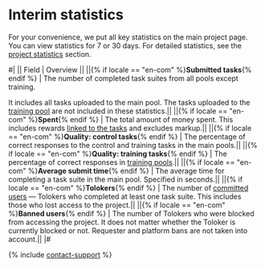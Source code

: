 # Interim statistics

For your convenience, we put all key statistics on the main project page. You can view statistics for 7 or 30 days. For detailed statistics, see the [project statistics](project-statistic.md) section.

#|
|| Field | Overview ||
||{% if locale == "en-com" %}**Submitted tasks**{% endif %} | The number of completed task suites from all pools except training.

It includes all tasks uploaded to the main pool. The tasks uploaded to the [training pool](train.md) are not included in these statistics.||
||{% if locale == "en-com" %}**Spent**{% endif %} | The total amount of money spent. This includes rewards [linked to the tasks](bonus.md#bonus-task) and excludes markup.||
||{% if locale == "en-com" %}**Quality: control tasks**{% endif %} | The percentage of correct responses to the control and training tasks in the main pools.||
||{% if locale == "en-com" %}**Quality: training tasks**{% endif %} | The percentage of correct responses in [training pools](train.md).||
||{% if locale == "en-com" %}**Average submit time**{% endif %} | The average time for completing a task suite in the main pool. Specified in seconds.||
||{% if locale == "en-com" %}**Tolokers**{% endif %} | The number of [committed users](project-statistic.md#submitted-in-pool) — Tolokers who completed at least one task suite. This includes those who lost access to the project.||
||{% if locale == "en-com" %}**Banned users**{% endif %} | The number of Tolokers who were blocked from accessing the project. It does not matter whether the Toloker is currently blocked or not. Requester and platform bans are not taken into account.||
|#


{% include [contact-support](../_includes/contact-support-help.md) %}

